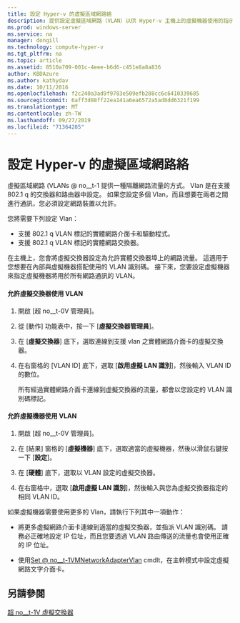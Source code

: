 ```yaml
---
title: 設定 Hyper-v 的虛擬區域網路絡
description: 提供設定虛擬區域網路（VLAN）以供 Hyper-v 主機上的虛擬機器使用的指示。
ms.prod: windows-server
ms.service: na
manager: dongill
ms.technology: compute-hyper-v
ms.tgt_pltfrm: na
ms.topic: article
ms.assetid: 8510a709-001c-4eee-b6d6-c451e8a8a836
author: KBDAzure
ms.author: kathydav
ms.date: 10/11/2016
ms.openlocfilehash: f2c240a3ad9f9783e509efb288cc6c6410339685
ms.sourcegitcommit: 6aff3d88ff22ea141a6ea6572a5ad8dd6321f199
ms.translationtype: MT
ms.contentlocale: zh-TW
ms.lasthandoff: 09/27/2019
ms.locfileid: "71364285"
---
```

# <a name="configure-virtual-local-area-networks-for-hyper-v"></a>設定 Hyper-v 的虛擬區域網路絡
虛擬區域網路 \(VLANs @ no__t-1 提供一種隔離網路流量的方式。 Vlan 是在支援 802.1 q 的交換器和路由器中設定。 如果您設定多個 Vlan，而且想要在兩者之間進行通訊，您必須設定網路裝置以允許。 

您將需要下列設定 Vlan：  
  
-   支援 802.1 q VLAN 標記的實體網路介面卡和驅動程式。  
-   支援 802.1 q VLAN 標記的實體網路交換器。  
  
在主機上，您會將虛擬交換器設定為允許實體交換器埠上的網路流量。 這適用于您想要在內部與虛擬機器搭配使用的 VLAN 識別碼。 接下來，您要設定虛擬機器來指定虛擬機器將用於所有網路通訊的 VLAN。  
  
#### <a name="to-allow-a-virtual-switch-to-use-a-vlan"></a>允許虛擬交換器使用 VLAN  
  
1.  開啟 [超 no__t-0V 管理員]。  
  
2.  從 [動作] 功能表中，按一下 [**虛擬交換器管理員**]。  
  
3.  在 [**虛擬交換器**] 底下，選取連線到支援 vlan 之實體網路介面卡的虛擬交換器。 

4. 在右窗格的 [VLAN ID] 底下，選取 [**啟用虛擬 LAN 識別**]，然後輸入 VLAN ID 的數位。  
  
    所有經過實體網路介面卡連線到虛擬交換器的流量，都會以您設定的 VLAN 識別碼標記。  
  
#### <a name="to-allow-a-virtual-machine-to-use-a-vlan"></a>允許虛擬機器使用 VLAN  
  
1.  開啟 [超 no__t-0V 管理員]。  
  
2.  在 [結果] 窗格的 [**虛擬機器**] 底下，選取適當的虛擬機器，然後以滑鼠右鍵按一下 [**設定**]。  

3.  在 [**硬體**] 底下，選取以 VLAN 設定的虛擬交換器。
  
4.  在右窗格中，選取 [**啟用虛擬 LAN 識別**]，然後輸入與您為虛擬交換器指定的相同 VLAN ID。 

如果虛擬機器需要使用更多的 Vlan，請執行下列其中一項動作：  
  
-   將更多虛擬網路介面卡連線到適當的虛擬交換器，並指派 VLAN 識別碼。 請務必正確地設定 IP 位址，而且您要透過 VLAN 路由傳送的流量也會使用正確的 IP 位址。  
  
-   使用[Set @ no__t-1VMNetworkAdapterVlan](https://technet.microsoft.com/library/hh848475.aspx) cmdlt，在主幹模式中設定虛擬網路文字介面卡。
  
## <a name="see-also"></a>另請參閱  
 
[超 no__t-1V 虛擬交換器](https://technet.microsoft.com/windows-server-docs/networking/technologies/hyper-v-virtual-switch/hyper-v-virtual-switch)